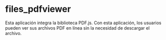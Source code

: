 # files_pdfviewer
Esta aplicación integra la biblioteca PDF.js. Con esta aplicación, los usuarios pueden ver sus archivos PDF en línea sin la necesidad de descargar el archivo.
